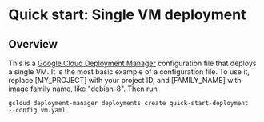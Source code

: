 # Quick start: Single VM deployment

## Overview

This is a [Google Cloud Deployment
Manager](https://cloud.google.com/deployment-manager/quickstart) configuration
file that deploys a single VM. It is the most basic example of a configuration
file. To use it, replace [MY_PROJECT] with your project ID, and [FAMILY_NAME]
with image family name, like "debian-8". Then run

    gcloud deployment-manager deployments create quick-start-deployment
    --config vm.yaml
